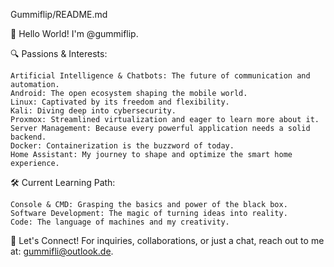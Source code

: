 Gummiflip/README.md

🚀 Hello World! I'm @gummiflip.

🔍 Passions & Interests:

    Artificial Intelligence & Chatbots: The future of communication and automation.
    Android: The open ecosystem shaping the mobile world.
    Linux: Captivated by its freedom and flexibility.
    Kali: Diving deep into cybersecurity.
    Proxmox: Streamlined virtualization and eager to learn more about it.
    Server Management: Because every powerful application needs a solid backend.
    Docker: Containerization is the buzzword of today.
    Home Assistant: My journey to shape and optimize the smart home experience.

🛠 Current Learning Path:

    Console & CMD: Grasping the basics and power of the black box.
    Software Development: The magic of turning ideas into reality.
    Code: The language of machines and my creativity.

💌 Let's Connect! For inquiries, collaborations, or just a chat, reach out to me at: gummifli@outlook.de.
